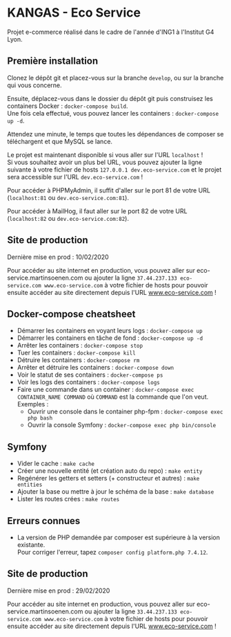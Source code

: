 # KANGAS - Eco Service

Projet e-commerce réalisé dans le cadre de l'année d'ING1 à l'Institut G4 Lyon.

## Première installation

Clonez le dépôt git et placez-vous sur la branche `develop`, ou sur la branche qui vous concerne.

Ensuite, déplacez-vous dans le dossier du dépôt git puis construisez les containers Docker : `docker-compose build`.  
Une fois cela effectué, vous pouvez lancer les containers : `docker-compose up -d`.

Attendez une minute, le temps que toutes les dépendances de composer se téléchargent et que MySQL se lance.

Le projet est maintenant disponible si vous aller sur l'URL `localhost` !  
Si vous souhaitez avoir un plus bel URL, vous pouvez ajouter la ligne suivante à votre fichier de hosts `127.0.0.1 dev.eco-service.com` et le projet sera accessible sur l'URL `dev.eco-service.com` !

Pour accéder à PHPMyAdmin, il suffit d'aller sur le port 81 de votre URL (`localhost:81` ou `dev.eco-service.com:81`).  

Pour accéder à MailHog, il faut aller sur le port 82 de votre URL (`localhost:82` ou `dev.eco-service.com:82`).
  
## Site de production
Dernière mise en prod : 10/02/2020

Pour accéder au site internet en production, vous pouvez aller sur eco-service.martinsoenen.com ou ajouter la ligne
 `37.44.237.133 eco-service.com www.eco-service.com` à votre fichier de hosts pour pouvoir ensuite accéder au site
  directement depuis l'URL www.eco-service.com !

## Docker-compose cheatsheet

  * Démarrer les containers en voyant leurs logs : `docker-compose up`
  * Démarrer les containers en tâche de fond : `docker-compose up -d`
  * Arrêter les containers : `docker-compose stop`
  * Tuer les containers : `docker-compose kill`
  * Détruire les containers : `docker-compose rm`
  * Arrêter et détruire les containers : `docker-compose down`
  * Voir le statut de ses containers : `docker-compose ps`
  * Voir les logs des containers : `docker-compose logs`
  * Faire une commande dans un container : `docker-compose exec CONTAINER_NAME COMMAND` où `COMMAND` est la commande que l'on veut. Exemples :  
      - Ouvrir une console dans le container php-fpm : `docker-compose exec php bash`  
      - Ouvrir la console Symfony : `docker-compose exec php bin/console`
     

## Symfony 

* Vider le cache : `make cache`
* Créer une nouvelle entité (et création auto du repo) : `make entity`
* Regénérer les getters et setters (+ constructeur et autres) : `make entities`
* Ajouter la base ou mettre à jour le schéma de la base : `make database`
* Lister les routes crées : `make routes` 

## Erreurs connues

* La version de PHP demandée par composer est supérieure à la version existante.  
  Pour corriger l'erreur, tapez `composer config platform.php 7.4.12`.
  
## Site de production
Dernière mise en prod : 29/02/2020

Pour accéder au site internet en production, vous pouvez aller sur eco-service.martinsoenen.com ou ajouter la ligne
 `33.44.237.133 eco-service.com www.eco-service.com` à votre fichier de hosts pour pouvoir ensuite accéder au site
  directement depuis l'URL www.eco-service.com !